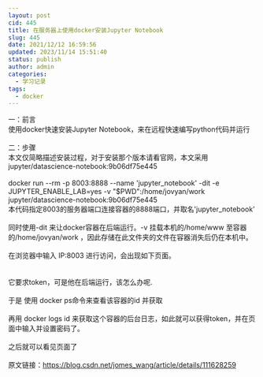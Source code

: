 ```yaml
---
layout: post
cid: 445
title: 在服务器上使用docker安装Jupyter Notebook
slug: 445
date: 2021/12/12 16:59:56
updated: 2023/11/14 15:51:40
status: publish
author: admin
categories: 
  - 学习记录
tags: 
  - docker
---
```



一：前言<br />
使用docker快速安装Jupyter Notebook，来在远程快速编写python代码并运行<br />
<br />
二：步骤<br />
本文仅简略描述安装过程，对于安装那个版本请看官网，本文采用jupyter/datascience-notebook:9b06df75e445<br />
<br />
docker run --rm -p 8003:8888 --name 'jupyter_notebook' -dit -e JUPYTER_ENABLE_LAB=yes -v "$PWD":/home/jovyan/work jupyter/datascience-notebook:9b06df75e445<br />
本代码指定8003的服务器端口连接容器的8888端口，并取名'jupyter_notebook'<br />
<br />
同时使用-dit 来让docker容器在后端运行。-v 挂载本机的/home/www 至容器的/home/jovyan/work ，因此存储在此文件夹的文件在容器消失后仍在本机中。<br />
<br />
在浏览器中输入 IP:8003 进行访问，会出现如下页面。<br />
<br />
<br />
它要求token，可是他在后端运行，该怎么办呢.<br />
<br />
于是 使用 docker ps命令来查看该容器的id 并获取<br />
<br />
再用 docker logs id 来获取这个容器的后台日志，如此就可以获得token，并在页面中输入并设置密码了。<br />
<br />
之后就可以看见页面了<br />
<br />
原文链接：<a href="https://blog.csdn.net/jomes_wang/article/details/111628259" target="_blank">https://blog.csdn.net/jomes_wang/article/details/111628259</a><br />